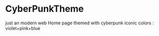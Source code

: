 # CyberPunkTheme
just an modern web  Home page themed with cyberpunk iconic colors : violet+pink+blue 
